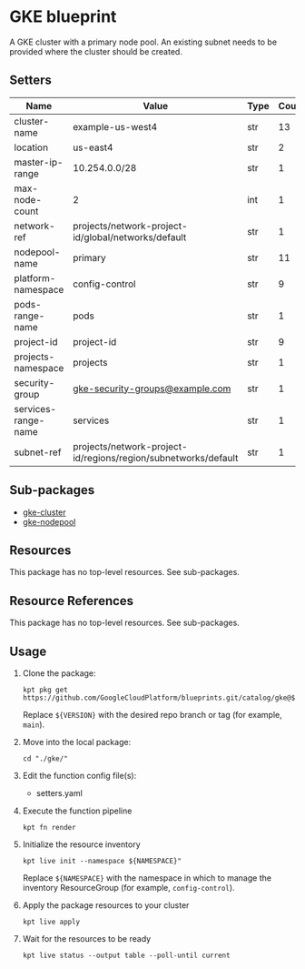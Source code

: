 <!-- BEGINNING OF PRE-COMMIT-BLUEPRINT DOCS HOOK:TITLE -->
# GKE blueprint


<!-- END OF PRE-COMMIT-BLUEPRINT DOCS HOOK:TITLE -->
<!-- BEGINNING OF PRE-COMMIT-BLUEPRINT DOCS HOOK:BODY -->
A GKE cluster with a primary node pool. An existing subnet needs to be provided where the cluster should be created.

## Setters

|        Name         |                             Value                              | Type | Count |
|---------------------|----------------------------------------------------------------|------|-------|
| cluster-name        | example-us-west4                                               | str  |    13 |
| location            | us-east4                                                       | str  |     2 |
| master-ip-range     | 10.254.0.0/28                                                  | str  |     1 |
| max-node-count      |                                                              2 | int  |     1 |
| network-ref         | projects/network-project-id/global/networks/default            | str  |     1 |
| nodepool-name       | primary                                                        | str  |    11 |
| platform-namespace  | config-control                                                 | str  |     9 |
| pods-range-name     | pods                                                           | str  |     1 |
| project-id          | project-id                                                     | str  |     9 |
| projects-namespace  | projects                                                       | str  |     1 |
| security-group      | gke-security-groups@example.com                                | str  |     1 |
| services-range-name | services                                                       | str  |     1 |
| subnet-ref          | projects/network-project-id/regions/region/subnetworks/default | str  |     1 |

## Sub-packages

- [gke-cluster](cluster)
- [gke-nodepool](nodepools/primary)

## Resources

This package has no top-level resources. See sub-packages.

## Resource References

This package has no top-level resources. See sub-packages.

## Usage

1.  Clone the package:
    ```shell
    kpt pkg get https://github.com/GoogleCloudPlatform/blueprints.git/catalog/gke@${VERSION}
    ```
    Replace `${VERSION}` with the desired repo branch or tag
    (for example, `main`).

1.  Move into the local package:
    ```shell
    cd "./gke/"
    ```

1.  Edit the function config file(s):
    - setters.yaml

1.  Execute the function pipeline
    ```shell
    kpt fn render
    ```

1.  Initialize the resource inventory
    ```shell
    kpt live init --namespace ${NAMESPACE}"
    ```
    Replace `${NAMESPACE}` with the namespace in which to manage
    the inventory ResourceGroup (for example, `config-control`).

1.  Apply the package resources to your cluster
    ```shell
    kpt live apply
    ```

1.  Wait for the resources to be ready
    ```shell
    kpt live status --output table --poll-until current
    ```

<!-- END OF PRE-COMMIT-BLUEPRINT DOCS HOOK:BODY -->
